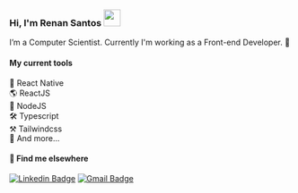 ### Hi, I'm Renan Santos <img src="https://media.giphy.com/media/hvRJCLFzcasrR4ia7z/giphy.gif" width="30" >

I’m a Computer Scientist. Currently I'm working as a Front-end Developer. 🚀

#### My current tools 
📲 React Native  
🌎 ReactJS  
📡 NodeJS  
🛠️ Typescript  
⚒️ Tailwindcss  
🧰 And more...  

#### 💬 Find me elsewhere

[![Linkedin Badge](https://img.shields.io/badge/-Linkedin-blue?style=flat-square&logo=Linkedin&logoColor=white&link=https://www.linkedin.com/in/renans4ntos/)](https://www.linkedin.com/in/renans4ntos/) 
[![Gmail Badge](https://img.shields.io/badge/-renanbs41@gmail.com-c14438?style=flat-square&logo=Gmail&logoColor=white&link=mailto:rodrigorgtic@gmail.com)](mailto:renanbs41@gmail.com)
